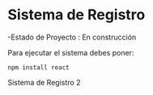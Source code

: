 <h1> Sistema de Registro </h1>

-Estado de Proyecto : En construcción

Para ejecutar el sistema debes poner:

```npm install react```

Sistema de Registro 2
